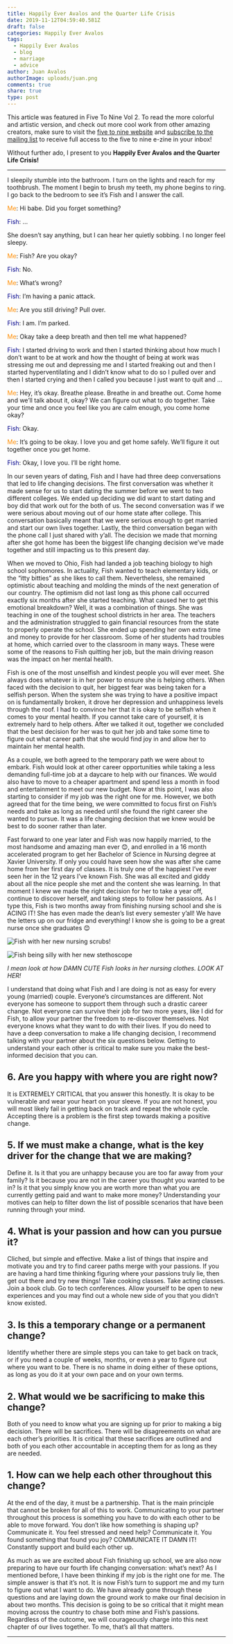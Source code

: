 ```yaml
---
title: Happily Ever Avalos and the Quarter Life Crisis
date: 2019-11-12T04:59:40.581Z
draft: false
categories: Happily Ever Avalos
tags:
  - Happily Ever Avalos
  - blog
  - marriage
  - advice
author: Juan Avalos
authorImage: uploads/juan.png
comments: true
share: true
type: post
---
```

This article was featured in Five To Nine Vol 2. To read the more colorful and artistic version, and check out more cool work from other amazing creators, make sure to visit the [five to nine website](https://fivetoninemag.com/) and [subscribe to the mailing list](https://fivetoninemag.us19.list-manage.com/subscribe?u=4022678040daebd86db5f0506&id=8ac3133fe6) to receive full access to the five to nine e-zine in your inbox!

Without further ado, I present to you **Happily Ever Avalos and the Quarter Life Crisis!**

- - -

I sleepily stumble into the bathroom. I turn on the lights and reach for my toothbrush. The moment I begin to brush my teeth, my phone begins to ring. I go back to the bedroom to see it’s Fish and I answer the call.

<span style="color:darkorange">Me</span>: Hi babe. Did you forget something?

<span style="color:darkblue">Fish</span>: …

She doesn’t say anything, but I can hear her quietly sobbing. I no longer feel sleepy.

<span style="color:darkorange">Me</span>: Fish? Are you okay?

<span style="color:darkblue">Fish</span>: No.

<span style="color:darkorange">Me</span>: What’s wrong?

<span style="color:darkblue">Fish</span>: I’m having a panic attack.

<span style="color:darkorange">Me</span>: Are you still driving? Pull over.

<span style="color:darkblue">Fish</span>: I am. I’m parked.

<span style="color:darkorange">Me</span>: Okay take a deep breath and then tell me what happened?

<span style="color:darkblue">Fish</span>: I started driving to work and then I started thinking about how much I don’t want to be at work and how the thought of being at work was stressing me out and depressing me and I started freaking out and then I started hyperventilating and I didn’t know what to do so I pulled over and then I started crying and then I called you because I just want to quit and …

<span style="color:darkorange">Me</span>: Hey, it’s okay. Breathe please. Breathe in and breathe out. Come home and we’ll talk about it, okay? We can figure out what to do together. Take your time and once you feel like you are calm enough, you come home okay?

<span style="color:darkblue">Fish</span>: Okay.

<span style="color:darkorange">Me</span>: It’s going to be okay. I love you and get home safely. We’ll figure it out together once you get home.

<span style="color:darkblue">Fish</span>: Okay, I love you. I’ll be right home.

In our seven years of dating, Fish and I have had three deep conversations that led to life changing decisions. The first conversation was whether it made sense for us to start dating the summer before we went to two different colleges. We ended up deciding we did want to start dating and boy did that work out for the both of us. The second conversation was if we were serious about moving out of our home state after college. This conversation basically meant that we were serious enough to get married and start our own lives together. Lastly, the third conversation began with the phone call I just shared with y’all. The decision we made that morning after she got home has been the biggest life changing decision we’ve made together and still impacting us to this present day.

When we moved to Ohio, Fish had landed a job teaching biology to high school sophomores. In actuality, Fish wanted to teach elementary kids, or the “itty bitties” as she likes to call them. Nevertheless, she remained optimistic about teaching and molding the minds of the next generation of our country. The optimism did not last long as this phone call occurred exactly six months after she started teaching. What caused her to get this emotional breakdown? Well, it was a combination of things. She was teaching in one of the toughest school districts in her area. The teachers and the administration struggled to gain financial resources from the state to properly operate the school. She ended up spending her own extra time and money to provide for her classroom. Some of her students had troubles at home, which carried over to the classroom in many ways. These were some of the reasons to Fish quitting her job, but the main driving reason was the impact on her mental health.

Fish is one of the most unselfish and kindest people you will ever meet. She always does whatever is in her power to ensure she is helping others. When faced with the decision to quit, her biggest fear was being taken for a selfish person. When the system she was trying to have a positive impact on is fundamentally broken, it drove her depression and unhappiness levels through the roof. I had to convince her that it is okay to be selfish when it comes to your mental health. If you cannot take care of yourself, it is extremely hard to help others. After we talked it out, together we concluded that the best decision for her was to quit her job and take some time to figure out what career path that she would find joy in and allow her to maintain her mental health.

As a couple, we both agreed to the temporary path we were about to embark. Fish would look at other career opportunities while taking a less demanding full-time job at a daycare to help with our finances. We would also have to move to a cheaper apartment and spend less a month in food and entertainment to meet our new budget. Now at this point, I was also starting to consider if my job was the right one for me. However, we both agreed that for the time being, we were committed to focus first on Fish’s needs and take as long as needed until she found the right career she wanted to pursue. It was a life changing decision that we knew would be best to do sooner rather than later.

Fast forward to one year later and Fish was now happily married, to the most handsome and amazing man ever 😊, and enrolled in a 16 month accelerated program to get her Bachelor of Science in Nursing degree at Xavier University. If only you could have seen how she was after she came home from her first day of classes. It is truly one of the happiest I’ve ever seen her in the 12 years I’ve known Fish. She was all excited and giddy about all the nice people she met and the content she was learning. In that moment I knew we made the right decision for her to take a year off, continue to discover herself, and taking steps to follow her passions. As I type this, Fish is two months away from finishing nursing school and she is ACING IT! She has even made the dean’s list every semester y’all! We have the letters up on our fridge and everything! I know she is going to be a great nurse once she graduates 😊

![Fish with her new nursing scrubs!](/uploads/fish_nurse.jpg "Fish with her new nursing scrubs!")

![Fish being silly with her new stethoscope](/uploads/fish_nurse_goofy.jpg "Fish being silly with her new stethoscope")

_I mean look at how DAMN CUTE Fish looks in her nursing clothes. LOOK AT HER!_

I understand that doing what Fish and I are doing is not as easy for every young (married) couple. Everyone’s circumstances are different. Not everyone has someone to support them through such a drastic career change. Not everyone can survive their job for two more years, like I did for Fish, to allow your partner the freedom to re-discover themselves. Not everyone knows what they want to do with their lives. If you do need to have a deep conversation to make a life changing decision, I recommend talking with your partner about the six questions below. Getting to understand your each other is critical to make sure you make the best-informed decision that you can.

## 6.  Are you happy with where you are right now?

It is EXTREMELY CRITICAL that you answer this honestly. It is okay to be vulnerable and wear your heart on your sleeve. If you are not honest, you will most likely fail in getting back on track and repeat the whole cycle. Accepting there is a problem is the first step towards making a positive change.

## 5. If we must make a change, what is the key driver for the change that we are making?

Define it. Is it that you are unhappy because you are too far away from your family? Is it because you are not in the career you thought you wanted to be in? Is it that you simply know you are worth more than what you are currently getting paid and want to make more money? Understanding your motives can help to filter down the list of possible scenarios that have been running through your mind.

## 4. What is your passion and how can you pursue it?

Cliched, but simple and effective. Make a list of things that inspire and motivate you and try to find career paths merge with your passions. If you are having a hard time thinking figuring where your passions truly lie, then get out there and try new things! Take cooking classes. Take acting classes. Join a book club. Go to tech conferences. Allow yourself to be open to new experiences and you may find out a whole new side of you that you didn’t know existed.

## 3. Is this a temporary change or a permanent change?

Identify whether there are simple steps you can take to get back on track, or if you need a couple of weeks, months, or even a year to figure out where you want to be. There is no shame in doing either of these options, as long as you do it at your own pace and on your own terms.

## 2. What would we be sacrificing to make this change?

Both of you need to know what you are signing up for prior to making a big decision. There will be sacrifices. There will be disagreements on what are each other’s priorities. It is critical that these sacrifices are outlined and both of you each other accountable in accepting them for as long as they are needed. 

## 1. How can we help each other throughout this change?

At the end of the day, it must be a partnership. That is the main principle that cannot be broken for all of this to work. Communicating to your partner throughout this process is something you have to do with each other to be able to move forward. You don’t like how something is shaping up? Communicate it. You feel stressed and need help? Communicate it. You found something that found you joy? COMMUNICATE IT DAMN IT! Constantly support and build each other up.

As much as we are excited about Fish finishing up school, we are also now preparing to have our fourth life changing conversation: what’s next? As I mentioned before, I have been thinking if my job is the right one for me. The simple answer is that it’s not. It is now Fish’s turn to support me and my turn to figure out what I want to do. We have already gone through these questions and are laying down the ground work to make our final decision in about two months. This decision is going to be so critical that it might mean moving across the country to chase both mine and Fish’s passions. Regardless of the outcome, we will courageously charge into this next chapter of our lives together. To me, that’s all that matters.

- - -
